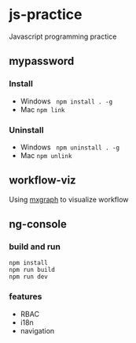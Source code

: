# js-practice
Javascript programming practice

## mypassword

### Install
- Windows
``` npm install . -g```
- Mac
``` npm link ```

### Uninstall
- Windows
``` npm uninstall . -g```
- Mac
``` npm unlink ```

## workflow-viz

Using [mxgraph](https://github.com/jgraph/mxgraph) to visualize workflow


## ng-console

### build and run
```
npm install
npm run build
npm run dev
```

### features
- RBAC
- i18n
- navigation
